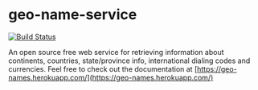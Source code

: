 # geo-name-service

[![Build Status](https://travis-ci.org/bolorundurowb/geo-name-service.svg?branch=master)](https://travis-ci.org/bolorundurowb/geo-name-service)

An open source free web service for retrieving information about continents, countries, state/province info, international dialing codes and currencies. Feel free to check out the documentation at [https://geo-names.herokuapp.com/](https://geo-names.herokuapp.com/)
